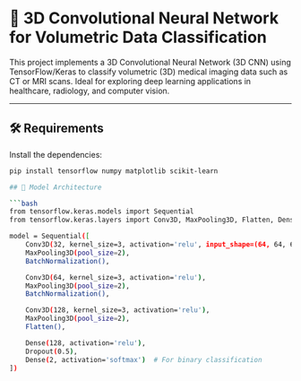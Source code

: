 # 🧠 3D Convolutional Neural Network for Volumetric Data Classification

This project implements a 3D Convolutional Neural Network (3D CNN) using TensorFlow/Keras to classify volumetric (3D) medical imaging data such as CT or MRI scans. Ideal for exploring deep learning applications in healthcare, radiology, and computer vision.

---

## 🛠️ Requirements

Install the dependencies:

```bash
pip install tensorflow numpy matplotlib scikit-learn

## 🧠 Model Architecture

```bash
from tensorflow.keras.models import Sequential
from tensorflow.keras.layers import Conv3D, MaxPooling3D, Flatten, Dense, Dropout, BatchNormalization

model = Sequential([
    Conv3D(32, kernel_size=3, activation='relu', input_shape=(64, 64, 64, 1)),
    MaxPooling3D(pool_size=2),
    BatchNormalization(),

    Conv3D(64, kernel_size=3, activation='relu'),
    MaxPooling3D(pool_size=2),
    BatchNormalization(),

    Conv3D(128, kernel_size=3, activation='relu'),
    MaxPooling3D(pool_size=2),
    Flatten(),

    Dense(128, activation='relu'),
    Dropout(0.5),
    Dense(2, activation='softmax')  # For binary classification
])
```
